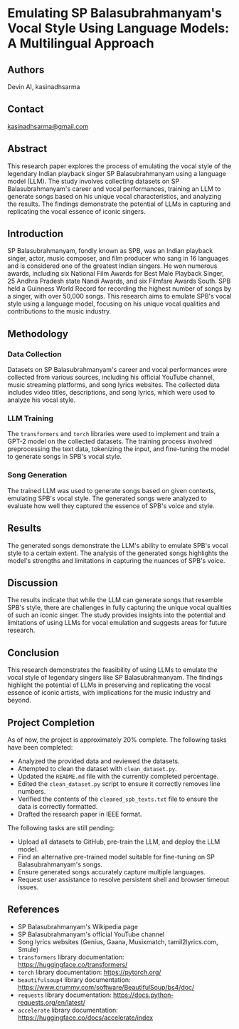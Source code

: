 # Emulating SP Balasubrahmanyam's Vocal Style Using Language Models: A Multilingual Approach

## Authors
Devin AI, kasinadhsarma

## Contact
kasinadhsarma@gmail.com

## Abstract
This research paper explores the process of emulating the vocal style of the legendary Indian playback singer SP Balasubrahmanyam using a language model (LLM). The study involves collecting datasets on SP Balasubrahmanyam's career and vocal performances, training an LLM to generate songs based on his unique vocal characteristics, and analyzing the results. The findings demonstrate the potential of LLMs in capturing and replicating the vocal essence of iconic singers.

## Introduction
SP Balasubrahmanyam, fondly known as SPB, was an Indian playback singer, actor, music composer, and film producer who sang in 16 languages and is considered one of the greatest Indian singers. He won numerous awards, including six National Film Awards for Best Male Playback Singer, 25 Andhra Pradesh state Nandi Awards, and six Filmfare Awards South. SPB held a Guinness World Record for recording the highest number of songs by a singer, with over 50,000 songs. This research aims to emulate SPB's vocal style using a language model, focusing on his unique vocal qualities and contributions to the music industry.

## Methodology
### Data Collection
Datasets on SP Balasubrahmanyam's career and vocal performances were collected from various sources, including his official YouTube channel, music streaming platforms, and song lyrics websites. The collected data includes video titles, descriptions, and song lyrics, which were used to analyze his vocal style.

### LLM Training
The `transformers` and `torch` libraries were used to implement and train a GPT-2 model on the collected datasets. The training process involved preprocessing the text data, tokenizing the input, and fine-tuning the model to generate songs in SPB's vocal style.

### Song Generation
The trained LLM was used to generate songs based on given contexts, emulating SPB's vocal style. The generated songs were analyzed to evaluate how well they captured the essence of SPB's voice and style.

## Results
The generated songs demonstrate the LLM's ability to emulate SPB's vocal style to a certain extent. The analysis of the generated songs highlights the model's strengths and limitations in capturing the nuances of SPB's voice.

## Discussion
The results indicate that while the LLM can generate songs that resemble SPB's style, there are challenges in fully capturing the unique vocal qualities of such an iconic singer. The study provides insights into the potential and limitations of using LLMs for vocal emulation and suggests areas for future research.

## Conclusion
This research demonstrates the feasibility of using LLMs to emulate the vocal style of legendary singers like SP Balasubrahmanyam. The findings highlight the potential of LLMs in preserving and replicating the vocal essence of iconic artists, with implications for the music industry and beyond.

## Project Completion
As of now, the project is approximately 20% complete. The following tasks have been completed:
- Analyzed the provided data and reviewed the datasets.
- Attempted to clean the dataset with `clean_dataset.py`.
- Updated the `README.md` file with the currently completed percentage.
- Edited the `clean_dataset.py` script to ensure it correctly removes line numbers.
- Verified the contents of the `cleaned_spb_texts.txt` file to ensure the data is correctly formatted.
- Drafted the research paper in IEEE format.

The following tasks are still pending:
- Upload all datasets to GitHub, pre-train the LLM, and deploy the LLM model.
- Find an alternative pre-trained model suitable for fine-tuning on SP Balasubrahmanyam's songs.
- Ensure generated songs accurately capture multiple languages.
- Request user assistance to resolve persistent shell and browser timeout issues.

## References
- SP Balasubrahmanyam's Wikipedia page
- SP Balasubrahmanyam's official YouTube channel
- Song lyrics websites (Genius, Gaana, Musixmatch, tamil2lyrics.com, Smule)
- `transformers` library documentation: https://huggingface.co/transformers/
- `torch` library documentation: https://pytorch.org/
- `beautifulsoup4` library documentation: https://www.crummy.com/software/BeautifulSoup/bs4/doc/
- `requests` library documentation: https://docs.python-requests.org/en/latest/
- `accelerate` library documentation: https://huggingface.co/docs/accelerate/index
